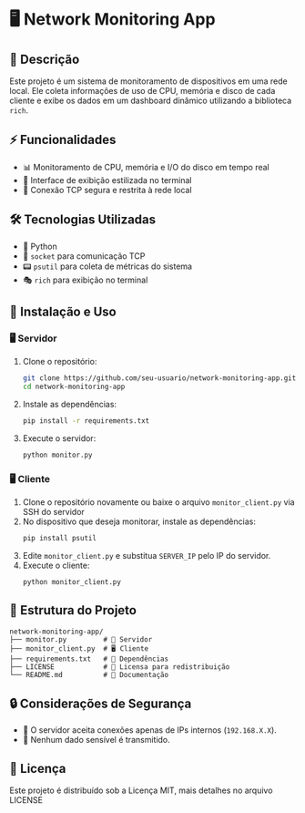# 🖥️ Network Monitoring App

## 📌 Descrição
Este projeto é um sistema de monitoramento de dispositivos em uma rede local. Ele coleta informações de uso de CPU, memória e disco de cada cliente e exibe os dados em um dashboard dinâmico utilizando a biblioteca `rich`.

## ⚡ Funcionalidades
- 📊 Monitoramento de CPU, memória e I/O do disco em tempo real
- 🎨 Interface de exibição estilizada no terminal
- 🔐 Conexão TCP segura e restrita à rede local

## 🛠️ Tecnologias Utilizadas
- 🐍 Python
- 🔄 `socket` para comunicação TCP
- 📟 `psutil` para coleta de métricas do sistema
- 🎭 `rich` para exibição no terminal

## 🚀 Instalação e Uso

### 🖥️ Servidor
1. Clone o repositório:
   ```sh
   git clone https://github.com/seu-usuario/network-monitoring-app.git
   cd network-monitoring-app
   ```
2. Instale as dependências:
   ```sh
   pip install -r requirements.txt
   ```
3. Execute o servidor:
   ```sh
   python monitor.py
   ```

### 🖥️ Cliente
1. Clone o repositório novamente ou baixe o arquivo `monitor_client.py` via SSH do servidor
2. No dispositivo que deseja monitorar, instale as dependências:
   ```sh
   pip install psutil
   ```
3. Edite `monitor_client.py` e substitua `SERVER_IP` pelo IP do servidor.
4. Execute o cliente:
   ```sh
   python monitor_client.py
   ```

## 📂 Estrutura do Projeto
```
network-monitoring-app/
├── monitor.py         # 🚀 Servidor
├── monitor_client.py  # 🖥️ Cliente
├── requirements.txt   # 📜 Dependências
├── LICENSE            # 📝 Licensa para redistribuição
└── README.md          # 📖 Documentação
```

## 🔒 Considerações de Segurança
- 🚫 O servidor aceita conexões apenas de IPs internos (`192.168.X.X`).
- 🔐 Nenhum dado sensível é transmitido.

## 📜 Licença
Este projeto é distribuído sob a Licença MIT, mais detalhes no arquivo LICENSE
